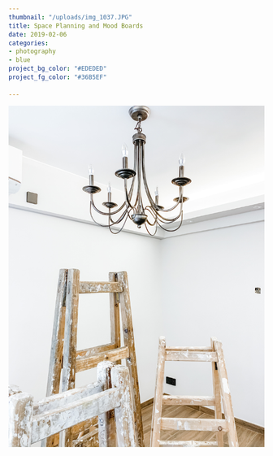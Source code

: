 ```yaml
---
thumbnail: "/uploads/img_1037.JPG"
title: Space Planning and Mood Boards
date: 2019-02-06
categories:
- photography
- blue
project_bg_color: "#EDEDED"
project_fg_color: "#36B5EF"

---
```

![](/uploads/img_1037.JPG)